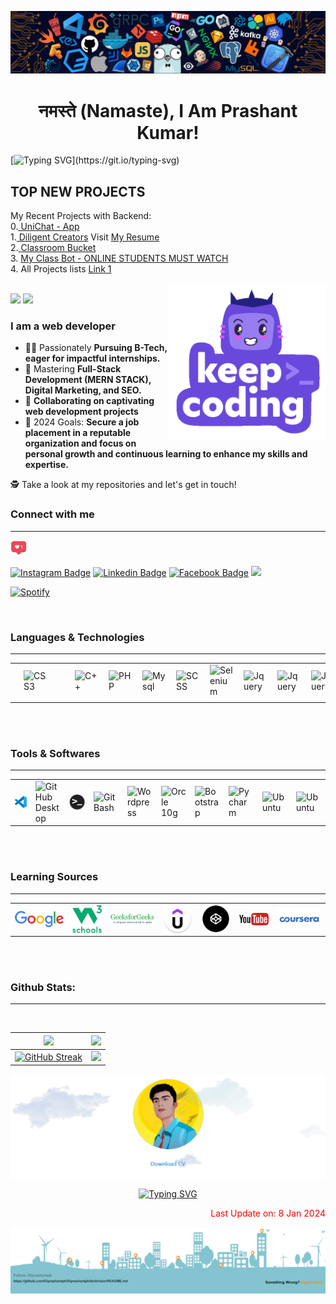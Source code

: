 ![](https://github.com/03prashantpk/03prashantpk/blob/main/assets/header.png)

<h1 align="center">
नमस्ते (Namaste), I Am Prashant Kumar!<br>
</h1>

<p align="center">

[![Typing SVG](https://readme-typing-svg.demolab.com?font=Fira+Code&pause=1000&width=1080&center=true&lines=Welcome+To+My+Github+Profile;Full-Stack+Web+Developer;Always+Learning+New+Things;Please+Do+Not+Hesitate+To+Open+An+Issue+Or+Submit+A+Pull+Request.)](https://git.io/typing-svg)
 


</p>
 
 ## TOP NEW PROJECTS
 My Recent Projects with Backend: <br>
 0.<a href="https://unichatapp.vercel.app"> UniChat - App</a><br>
 1.<a href="https://diligentcreator.tech/"> Diligent Creators</a> Visit <a href='https://diligentcreator.tech/u/admin'>My Resume</a><br>
 2.<a href="https://enally.in/files-manager/"> Classroom Bucket</a><br>
 3. <a href="https://enally.in/files-manager/myclassbot"> My Class Bot - ONLINE STUDENTS MUST WATCH</a><br>
 4. All Projects lists <a href="https://enally.in/projects">Link 1</a><br>
<br>
<img align="right" alt="coding" width="250" src="https://github.com/03prashantpk/03prashantpk/blob/main/assets/keep_coding.gif">

![](https://komarev.com/ghpvc/?username=03prashantpk&color=ff0000&label=Welcome,+Please+Come+In+Visitor) ![](https://hit.yhype.me/github/profile?user_id=43730425)<br>

### I am a web developer

- 👨‍🏭 Passionately **Pursuing B-Tech, eager for impactful internships.** <br>
- 🏫 Mastering **Full-Stack Development (MERN STACK), Digital Marketing, and SEO.** <br>
- 🙌 **Collaborating on captivating web development projects** <br>
- 🥅 2024 Goals: **Secure a job placement in a reputable organization and focus on personal growth and continuous learning to enhance my skills and expertise.** <br>

🕵 Take a look at my repositories and let's get in touch!<br>

### Connect with me

<hr/>

<img width="26" src="https://github.com/03prashantpk/03prashantpk/blob/main/assets/like.png">

[![Instagram Badge](https://img.shields.io/badge/-@prashantpkumar-E4405F?style=flat-square&logo=instagram&logoColor=white&link=https://www.instagram.com/prashantpkumar)](https://www.instagram.com/prashantpkumar)
[![Linkedin Badge](https://img.shields.io/badge/-03prashantpk-blue?style=flat-square&logo=Linkedin&logoColor=white&link=https://www.linkedin.com/in/03prashantpk/)](https://www.linkedin.com/in/03prashantpk/)
[![Facebook Badge](https://img.shields.io/badge/-Prashant96120Pk-3b5998?style=flat-square&labelColor=3b5998&logo=facebook&logoColor=white&link=https://www.facebook.com/Prashant96120Pk)](https://www.facebook.com/Prashant96120Pk)
![](https://komarev.com/ghpvc/?username=03prashantpk&color=blue)


[![Spotify](https://novatorem.bgstatic.vercel.app/api/spotify)](https://open.spotify.com/user/31gms3hlihdvvu6bwlnvzpig7qny)

 
 </a>



<br>

### Languages & Technologies

<hr/>

| | | | | | | | | | | | |
| --- | --- | --- | --- | --- | --- | --- | --- | --- | --- | --- | --- |
| <img align="left" alt="HTML5" width="40px" src="https://raw.githubusercontent.com/github/explore/80688e429a7d4ef2fca1e82350fe8e3517d3494d/topics/html/html.png" /> | <img align="left" alt="CSS3" width="40px" src="https://upload.wikimedia.org/wikipedia/commons/d/d5/CSS3_logo_and_wordmark.svg" /> | <img align="left" alt="JavaScript" width="40px" src="https://raw.githubusercontent.com/github/explore/80688e429a7d4ef2fca1e82350fe8e3517d3494d/topics/javascript/javascript.png" /> | <img align="left" alt="Python" width="40px" src="https://raw.githubusercontent.com/github/explore/80688e429a7d4ef2fca1e82350fe8e3517d3494d/topics/python/python.png" /> | <img align="left" alt="C++" width="40px" src="https://user-images.githubusercontent.com/42747200/46140125-da084900-c26d-11e8-8ea7-c45ae6306309.png" /> | <img align="left" alt="PHP" width="40px" src="https://www.php.net/images/logos/new-php-logo.svg" /> | <img align="left" alt="Mysql" width="40px" src="https://www.mysql.com/common/logos/logo-mysql-170x115.png" /> | <img align="left" alt="SCSS" width="40px" src="https://sass-lang.com/assets/img/styleguide/seal-color-aef0354c.png" /> | <img align="left" alt="Selenium" width="40px" src="https://upload.wikimedia.org/wikipedia/commons/thumb/d/d5/Selenium_Logo.png/220px-Selenium_Logo.png" /> | <img align="left" alt="Jquery" width="40px" src="https://w7.pngwing.com/pngs/399/620/png-transparent-laravel-hd-logo.png" /> |<img align="left" alt="Jquery" width="40px" src="https://upload.wikimedia.org/wikipedia/commons/thumb/a/a7/React-icon.svg/2300px-React-icon.svg.png" /> |<img align="left" alt="Jquery" width="40px" src="https://upload.wikimedia.org/wikipedia/commons/thumb/4/4c/Typescript_logo_2020.svg/2048px-Typescript_logo_2020.svg.png" /> |
| | | | | | | | | | | | |

<br><br>


### Tools & Softwares

<hr/>

| | | | | | | | | | |
| --- | --- | --- | --- | --- | --- | --- | --- | --- | --- |
| <img align="left" alt="Visual Studio Code" width="30px" src="https://raw.githubusercontent.com/github/explore/80688e429a7d4ef2fca1e82350fe8e3517d3494d/topics/visual-studio-code/visual-studio-code.png" /> | <img align="left" alt="GitHub Desktop" width="40px" src="https://static.techspot.com/images2/downloads/topdownload/2021/04/2021-04-07-ts3_thumbs-8ba.png" /> | <img align="left" alt="Terminal" width="40px" src="https://raw.githubusercontent.com/github/explore/80688e429a7d4ef2fca1e82350fe8e3517d3494d/topics/terminal/terminal.png" /> | <img align="left" alt="GitBash" width="40px" src="https://git-scm.com/images/logos/downloads/Git-Icon-1788C.png" /> | <img align="left" alt="Wordpress" width="40px" src="https://upload.wikimedia.org/wikipedia/commons/thumb/9/93/Wordpress_Blue_logo.png/1200px-Wordpress_Blue_logo.png" /> | <img align="left" alt="Orcle 10g" width="40px" src="https://i.pinimg.com/236x/e3/b7/9d/e3b79dd42a03cbb6f658ae3efc5e3d5c--oracle-g-bangs.jpg" /> | <img align="left" alt="Bootstrap" width="40px" src="https://upload.wikimedia.org/wikipedia/commons/thumb/b/b2/Bootstrap_logo.svg/2560px-Bootstrap_logo.svg.png" /> | <img align="left" alt="Pycharm" width="40px" src="https://upload.wikimedia.org/wikipedia/commons/thumb/1/1d/PyCharm_Icon.svg/1200px-PyCharm_Icon.svg.png" /> | <img align="left" alt="Ubuntu" width="40px" src="https://assets.ubuntu.com/v1/57a889f6-ubuntu-logo112.png" /> | <img align="left" alt="Ubuntu" width="40px" src="https://static-00.iconduck.com/assets.00/postman-icon-497x512-beb7sy75.png" /> | <img align="left" alt="Ubuntu" width="40px" src="https://miro.medium.com/v2/resize:fit:512/1*doAg1_fMQKWFoub-6gwUiQ.png" /> |


<br><br>

### Learning Sources

<hr/>

| | | | | | | |
| --- | --- | --- | --- | --- | --- | --- |
| <img align="left" alt="Google" width="100px" src="https://github.com/03prashantpk/03prashantpk/blob/main/assets/google-2015-google-new-google-icon.svg" /> | <img align="left" alt="W3school" width="60px" src="https://github.com/03prashantpk/03prashantpk/blob/main/assets/w3school.png" /> | <img align="left" alt="gfg" width="90px" src="https://github.com/03prashantpk/03prashantpk/blob/main/assets/geeksforgeeks-17.png" /> | <img align="left" alt="Udemy" width="60px" src="https://github.com/03prashantpk/03prashantpk/blob/main/assets/udemy.webp" /> | <img align="left" alt="Codepen" width="60px" src="https://github.com/03prashantpk/03prashantpk/blob/main/assets/social-32-512.webp" /> | <img align="left" alt="YouTube" width="60px" src="https://github.com/03prashantpk/03prashantpk/blob/main/assets/youtube.webp" /> | <img align="left" alt="coursera" width="90px" src="https://github.com/03prashantpk/03prashantpk/blob/main/assets/coursera_logo_icon.png" /> |


<br><br>

### Github Stats:

<hr/>


<br>


| <img src="https://github-readme-stats.vercel.app/api?username=03prashantpk&show_icons=true&include_all_commits=true&theme=midnight-purple&count_private=true" width="100%"> | <img src="https://github-readme-stats.anuraghazra1.vercel.app/api/top-langs/?username=03prashantpk&layout=compact&theme=blue-green" width="100%"> |
| --- | --- |
| [![GitHub Streak](http://github-readme-streak-stats.herokuapp.com?user=03prashantpk&theme=tokyonight_duo&dates=28DDB7&fire=DD2727&sideLabels=DD7F19&ring=12B6DD&currStreakNum=DD2727&border=65EAD0B7)](https://git.io/streak-stats) | ![](https://activity-graph.herokuapp.com/graph?username=03prashantpk&theme=github) |




<p align="center">
<a href="https://diligentcreator.ml/u/admin" target="_blank">
 
![](https://github.com/03prashantpk/03prashantpk/blob/main/assets/profile-cloud.png)
  
</a>
</p>

<center>
<p align="center">

<a href="https://git.io/typing-svg"><img src="https://readme-typing-svg.demolab.com?font=Fira+Code&center=true&pause=1000&width=1080&lines=Thank+You+for+Visiting+And+Happy+Coding..." alt="Typing SVG" /></a>

 
</p>
</center>

<p style="color: red;" align="right" >Last Update on: 8 Jan 2024 </p>

<a href="https://www.linkedin.com/in/03prashantpk/">

![](https://github.com/03prashantpk/03prashantpk/blob/main/assets/footer2.png)

</a>

<!--Created By Prashant Kumar - linkedin: https://linkedin.com/in/03prashantpk Github: https://github.com/03prashantpk ----->

